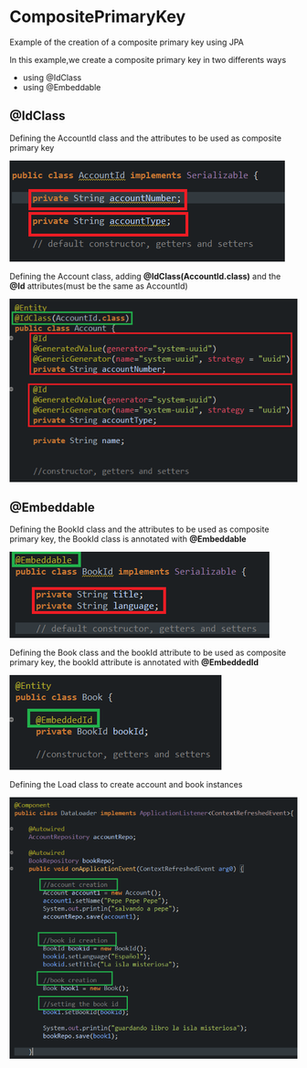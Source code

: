 # CompositePrimaryKey

Example of the creation of a composite primary key using JPA

<p>In this example,we create a composite primary key in two differents ways</p>
<ul>
<li>using @IdClass</li>
<li>using @Embeddable</li>
</ul>

<h2>@IdClass</h2>

<p>Defining the AccountId class and the attributes to be used as composite primary key</p>

<img  src="accountid.png"/>

<p>Defining the Account class, adding <b>@IdClass(AccountId.class)</b> and the <b>@Id</b> attributes(must be the same as AccountId)</p>

<img  src="account.png"/>

<h2>@Embeddable</h2>
<p>Defining the BookId class and the attributes to be used as composite primary key, the BookId class is annotated with <b>@Embeddable</b></p>

<img  src="bookid.png"/>

<p>Defining the Book class and the bookId attribute to be used as composite primary key, the bookId attribute is annotated with <b>@EmbeddedId</b></p>

<img  src="book.png"/>

<p>Defining the Load class to create account and  book instances</p>

<img  src="load.png"/>

